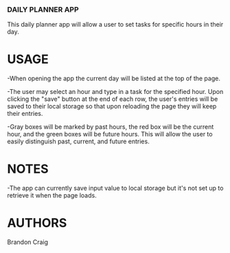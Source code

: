 ### DAILY PLANNER APP
This daily planner app will allow a user to set tasks for specific hours in their day.

# USAGE
-When opening the app the current day will be listed at the top of the page.


-The user may select an hour and type in a task for the specified hour. Upon clicking the "save"
button at the end of each row, the user's entries will be saved to their local storage so that upon
reloading the page they will keep their entries.

-Gray boxes will be marked by past hours, the red box will be the current hour, and the green boxes will
be future hours. This will allow the user to easily distinguish past, current, and future entries.

# NOTES
-The app can currently save input value to local storage but it's not set up to retrieve it when the page loads.

# AUTHORS
Brandon Craig